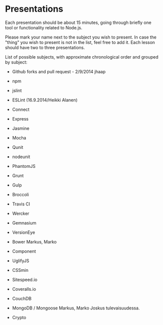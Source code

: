 # Presentations

Each presentation should be about 15 minutes, going through briefly one tool or functionality related to Node.js.

Please mark your name next to the subject you wish to present. In case the "thing" you wish to present is not in the
list, feel free to add it.
Each lesson should have two to three presentations.

List of possible subjects, with approximate chronological order and grouped by subject:

- Github forks and pull request - 2/9/2014 jhaap

- npm

- jslint
- ESLint (16.9.2014/Heikki Alanen)

- Connect
- Express

- Jasmine
- Mocha
- Qunit
- nodeunit
- PhantomJS

- Grunt
- Gulp
- Broccoli

- Travis CI
- Wercker

- Gemnasium 
- VersionEye

- Bower Markus, Marko
- Component

- UglifyJS
- CSSmin
- Sitespeed.io

- Coveralls.io

- CouchDB
- MongoDB / Mongoose Markus, Marko Joskus tulevaisuudessa.
- Crypto
